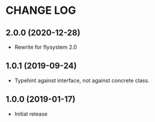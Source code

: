 CHANGE LOG
==========

## 2.0.0 (2020-12-28)
 - Rewrite for flysystem 2.0

## 1.0.1 (2019-09-24)
 - Typehint against interface, not against concrete class.

## 1.0.0 (2019-01-17)
 - Initial release
